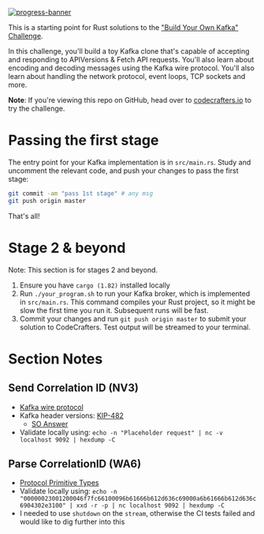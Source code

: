 [![progress-banner](https://backend.codecrafters.io/progress/kafka/3428f866-7bff-4475-8962-3e6790aba58b)](https://app.codecrafters.io/users/codecrafters-bot?r=2qF)

This is a starting point for Rust solutions to the
["Build Your Own Kafka" Challenge](https://codecrafters.io/challenges/kafka).

In this challenge, you'll build a toy Kafka clone that's capable of accepting
and responding to APIVersions & Fetch API requests. You'll also learn about
encoding and decoding messages using the Kafka wire protocol. You'll also learn
about handling the network protocol, event loops, TCP sockets and more.

**Note**: If you're viewing this repo on GitHub, head over to
[codecrafters.io](https://codecrafters.io) to try the challenge.

# Passing the first stage

The entry point for your Kafka implementation is in `src/main.rs`. Study and
uncomment the relevant code, and push your changes to pass the first stage:

```sh
git commit -am "pass 1st stage" # any msg
git push origin master
```

That's all!

# Stage 2 & beyond

Note: This section is for stages 2 and beyond.

1. Ensure you have `cargo (1.82)` installed locally
1. Run `./your_program.sh` to run your Kafka broker, which is implemented in
   `src/main.rs`. This command compiles your Rust project, so it might be slow
   the first time you run it. Subsequent runs will be fast.
1. Commit your changes and run `git push origin master` to submit your solution
   to CodeCrafters. Test output will be streamed to your terminal.

# Section Notes

## Send Correlation ID (NV3)

* [Kafka wire protocol](https://kafka.apache.org/protocol.html)
* Kafka header versions: [KIP-482](https://cwiki.apache.org/confluence/display/KAFKA/KIP-482%3A+The+Kafka+Protocol+should+Support+Optional+Tagged+Fields)
    - [SO Answer](https://stackoverflow.com/a/71853003)
* Validate locally using:
    `echo -n "Placeholder request" | nc -v localhost 9092 | hexdump -C`

## Parse CorrelationID (WA6)

* [Protocol Primitive Types](https://kafka.apache.org/protocol.html#protocol_types)
* Validate locally using:
    `echo -n "00000023001200046f7fc66100096b61666b612d636c69000a6b61666b612d636c6904302e3100" | xxd -r -p | nc localhost 9092 | hexdump -C`
* I needed to use `shutdown` on the `stream`, otherwise the CI tests failed and would like to dig further into this
